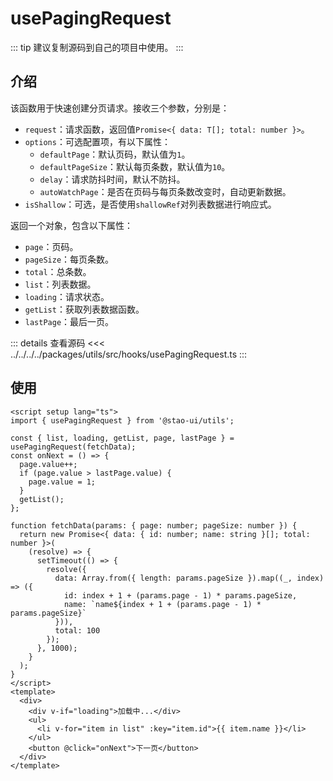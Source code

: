 # usePagingRequest

::: tip
建议复制源码到自己的项目中使用。
:::

## 介绍

该函数用于快速创建分页请求。接收三个参数，分别是：

- `request`：请求函数，返回值`Promise<{ data: T[]; total: number }>`。
- `options`：可选配置项，有以下属性：
  - `defaultPage`：默认页码，默认值为`1`。
  - `defaultPageSize`：默认每页条数，默认值为`10`。
  - `delay`：请求防抖时间，默认不防抖。
  - `autoWatchPage`：是否在页码与每页条数改变时，自动更新数据。
- `isShallow`：可选，是否使用`shallowRef`对列表数据进行响应式。

返回一个对象，包含以下属性：

- `page`：页码。
- `pageSize`：每页条数。
- `total`：总条数。
- `list`：列表数据。
- `loading`：请求状态。
- `getList`：获取列表数据函数。
- `lastPage`：最后一页。

::: details 查看源码
<<< ../../../../packages/utils/src/hooks/usePagingRequest.ts
:::

## 使用

```vue
<script setup lang="ts">
import { usePagingRequest } from '@stao-ui/utils';

const { list, loading, getList, page, lastPage } = usePagingRequest(fetchData);
const onNext = () => {
  page.value++;
  if (page.value > lastPage.value) {
    page.value = 1;
  }
  getList();
};

function fetchData(params: { page: number; pageSize: number }) {
  return new Promise<{ data: { id: number; name: string }[]; total: number }>(
    (resolve) => {
      setTimeout(() => {
        resolve({
          data: Array.from({ length: params.pageSize }).map((_, index) => ({
            id: index + 1 + (params.page - 1) * params.pageSize,
            name: `name${index + 1 + (params.page - 1) * params.pageSize}`
          })),
          total: 100
        });
      }, 1000);
    }
  );
}
</script>
<template>
  <div>
    <div v-if="loading">加载中...</div>
    <ul>
      <li v-for="item in list" :key="item.id">{{ item.name }}</li>
    </ul>
    <button @click="onNext">下一页</button>
  </div>
</template>
```
